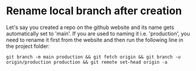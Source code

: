 # Rename local branch after creation

Let's say you created a repo on the github website and its name gets automatically set to 'main'.
If you are used to naming it i.e. 'production', you need to rename it first from the website
and then run the following line in the project folder:

```
git branch -m main production && git fetch origin && git branch -u origin/production production && git remote set-head origin -a
```